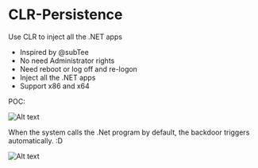 # CLR-Persistence
Use CLR to inject all the .NET apps

- Inspired by @subTee
- No need Administrator rights
- Need reboot or log off and re-logon
- Inject all the .NET apps
- Support x86 and x64

POC:

![Alt text](https://raw.githubusercontent.com/3gstudent/CLR-Injection/master/poc.gif)


When the system calls the .Net program by default, the backdoor triggers automatically.  :D

![Alt text](https://raw.githubusercontent.com/3gstudent/CLR-Injection/master/autorun.png)
